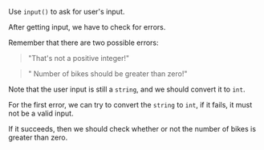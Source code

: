 <!--title={Customer: requestBike}-->

<!--badges={Python:15}-->

<!--concepts={User Input}-->

Use `input()` to ask for user's input.

After getting input, we have to check for errors. 

Remember that there are two possible errors:

> "That's not a positive integer!"

> " Number of bikes should be greater than zero!"

Note that the user input is still a `string`, and we should convert it to `int`.

For the first error, we can try to convert the `string` to `int`, if it fails, it must not be a valid input.

If it succeeds, then we should check whether or not the number of bikes is greater than zero.